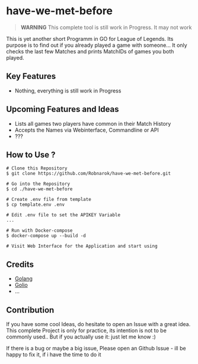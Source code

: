 # have-we-met-before

> **WARNING**
> This complete tool is still work in Progress. It may not work     

This is yet another short Programm in GO for League of Legends. Its purpose is
to find out if you already played a game with someone... It only checks the last
few Matches and prints MatchIDs of games you both played.

## Key Features

- Nothing, everything is still work in Progress

## Upcoming Features and Ideas

- Lists all games two players have common in their Match History
- Accepts the Names via Webinterface, Commandline or API
- ???

## How to Use ?

```
# Clone this Repository
$ git clone https://github.com/Robnarok/have-we-met-before.git

# Go into the Repository
$ cd ./have-we-met-before

# Create .env file from template
$ cp template.env .env

# Edit .env file to set the APIKEY Variable
...

# Run with Docker-compose
$ docker-compose up --build -d

# Visit Web Interface for the Application and start using
```

## Credits

- [Golang](https://go.dev/)
- [Golio](https://github.com/KnutZuidema/golio)
- ...

## Contribution

If you have some cool Ideas, do hesitate to open an Issue with a great idea.
This complete Project is only for practice, its intention is not to be commonly
used.. But if you actually use it: just let me know :)

If there is a bug or maybe a big issue, Please open an Github Issue - ill be
happy to fix it, if i have the time to do it
